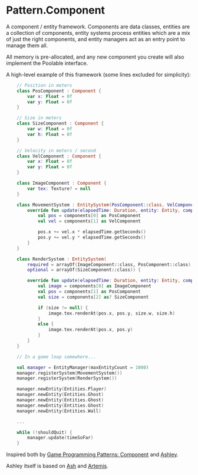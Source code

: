 # Pattern.Component

A component / entity framework. Components are data classes, entities are a collection of
components, entity systems process entities which are a mix of just the right components, and
entity managers act as an entry point to manage them all.

All memory is pre-allocated, and any new component you create will also implement the Poolable
interface.

A high-level example of this framework (some lines excluded for simplicity):

```kotlin
    // Position in meters
    class PosComponent : Component {
        var x: Float = 0f
        var y: Float = 0f
    }

    // Size in meters
    class SizeComponent : Component {
        var w: Float = 0f
        var h: Float = 0f
    }

    // Velocity in meters / second
    class VelComponent : Component {
        var x: Float = 0f
        var y: Float = 0f
    }

    class ImageComponent : Component {
        var tex: Texture? = null
    }

    class MovementSystem : EntitySystem(PosComponent::class, VelComponent::class) {
        override fun update(elapsedTime: Duration, entity: Entity, components: List<Component>) {
            val pos = components[0] as PosComponent
            val vel = components[1] as VelComponent

            pos.x += vel.x * elapsedTime.getSeconds()
            pos.y += vel.y * elapsedTime.getSeconds()
        }
    }

    class RenderSystem : EntitySystem(
        required = arrayOf(ImageComponent::class, PosComponent::class),
        optional = arrayOf(SizeComponent::class)) {

        override fun update(elapsedTime: Duration, entity: Entity, components: List<Component>) {
            val image = components[0] as ImageComponent
            val pos = components[1] as PosComponent
            val size = components[2] as? SizeComponent

            if (size != null) {
                image.tex.renderAt(pos.x, pos.y, size.w, size.h)
            }
            else {
                image.tex.renderAt(pos.x, pos.y)
            }
        }
    }

    // In a game loop somewhere...

    val manager = EntityManager(maxEntityCount = 1000)
    manager.registerSystem(MovementSystem())
    manager.registerSystem(RenderSystem())

    manager.newEntity(Entities.Player)
    manager.newEntity(Entities.Ghost)
    manager.newEntity(Entities.Ghost)
    manager.newEntity(Entities.Ghost)
    manager.newEntity(Entities.Wall)

    ...

    while (!shouldQuit) {
        manager.update(timeSoFar)
    }

```

Inspired both by [Game Programming Patterns: Component](http://gameprogrammingpatterns.com/component.html)
and [Ashley](https://github.com/libgdx/ashley).

Ashley itself is based on [Ash](http://www.ashframework.org/) and
[Artemis](https://thelinuxlich.github.io/artemis_CSharp/).